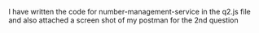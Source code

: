 I have written the code for number-management-service in the q2.js file
and also attached a screen shot of my postman for the 2nd question
